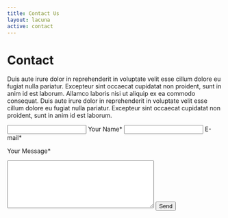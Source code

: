 ```yaml
---
title: Contact Us
layout: lacuna
active: contact
---
```


<h1> Contact </h1>

Duis aute irure dolor in reprehenderit in voluptate velit esse cillum dolore eu fugiat nulla pariatur. Excepteur sint occaecat cupidatat non proident, sunt in anim id est laborum.
Allamco laboris nisi ut aliquip ex ea commodo consequat. Duis aute irure dolor in reprehenderit in voluptate velit esse cillum dolore eu fugiat nulla pariatur. Excepteur sint occaecat cupidatat non proident, sunt in anim id est laborum. 

<input id="name">
<label for="name">Your Name*</label>

<input id="email">
<label for="email">E-mail*</label>

<label for="message">Your Message*</label>
<textarea id="message" rows="7" cols="40" name="message"></textarea>

<input id="send" class="button" type="submit" size="16" value="Send" name="Send">